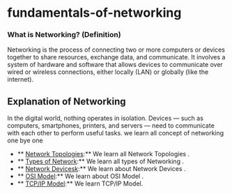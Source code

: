 # fundamentals-of-networking

### What is Networking? (Definition)
Networking is the process of connecting two or more computers or devices together to share resources, exchange data, and communicate. It involves a system of hardware and software that allows devices to communicate over wired or wireless connections, either locally (LAN) or globally (like the internet).

## Explanation of Networking
In the digital world, nothing operates in isolation. Devices — such as computers, smartphones, printers, and servers — need to communicate with each other to perform useful tasks.
we learn all concept of networking one bye one 

- ** [Network Topologies](https://github.com/sherazi1214/Network-Topologies/blob/main/README.md):** We learn all Network Topologies .
-  ** [Types of Network](https://github.com/sherazi1214/Types-of-Network/blob/main/README.md):** We learn all types of  Networking  .
-  ** [Network Devicesk](https://github.com/sherazi1214/Network-Devices/blob/main/README.md):** We learn about Network Devices  .
-  ** [OSI Model](https://github.com/sherazi1214/OSI-Model/blob/main/README.md):** We learn about OSI Model  .
-   ** [TCP/IP Model](https://github.com/sherazi1214/OSI-Model/blob/main/README.md):** We learn TCP/IP Model.
